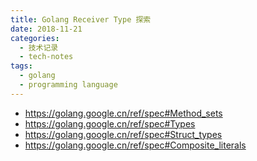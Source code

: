 ```yaml
---
title: Golang Receiver Type 探索
date: 2018-11-21
categories:
  - 技术记录
  - tech-notes
tags: 
  - golang
  - programming language
---
```


- https://golang.google.cn/ref/spec#Method_sets
- https://golang.google.cn/ref/spec#Types
- https://golang.google.cn/ref/spec#Struct_types
- https://golang.google.cn/ref/spec#Composite_literals